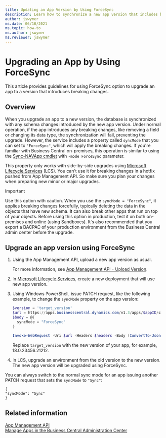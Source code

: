 ```yaml
---
title: Updating an App Version by Using ForceSync
description: Learn how to synchronize a new app version that includes breaking changes.
author: jswymer
ms.date: 06/10/2021
ms.topic: how-to
ms.author: jswymer
ms.reviewer: jswymer
---
```


# Upgrading an App by Using ForceSync

This article provides guidelines for using ForceSync option to upgrade an app to a version that introduces breaking changes.

## Overview

When you upgrade an app to a new version, the database is synchronized with any schema changes introduced by the new app version. Under normal operation, if the app introduces any breaking changes, like removing a field or changing its data type, the synchronization will fail, preventing the upgrade. However, the service includes a property called `syncMode` that you can set to `"ForceSync"`, which will apply the breaking changes. If you're familiar with Business Central on-premises, this operation is similar to using the [Sync-NAVApp cmdlet](/powershell/module/microsoft.dynamics.nav.apps.management/sync-navapp) with `-mode ForceSync` parameter.

This property only works with side-by-side upgrades using [Microsoft Lifecycle Services](https://lcs.dynamics.com/v2) (LCS). You can't use it for breaking changes in a hotfix pushed from App Management API. So make sure you plan your changes when preparing new minor or major upgrades.

> [!IMPORTANT]
> Use this option with caution. When you use the `syncMode = "ForceSync"`, it applies breaking changes forcefully, typically deleting the data in the objects that have new schema. It can also break other apps that run on top of your objects. Before using this option in production, test it on both on-premises and online (using Sandboxes). It's also recommended that you export a BACPAC of your production environment from the Business Central admin center before the upgrade.

## Upgrade an app version using ForceSync

1. Using the App Management API, upload a new app version as usual.

    For more information, see [App Management API - Upload Version](app-management-api.md#upload-version). 
2. In [Microsoft Lifecycle Services](https://lcs.dynamics.com/v2), create a new deployment that will use new app version.
3. Using Windows PowerShell, issue PATCH request, like the following example, to change the `syncMode` property on the app version:

   ```powershell
   $version = 'target_version'
   $url = https://apps.businesscentral.dynamics.com/v1.3/apps/$appID/countries/$country/versions/$version
   $body = @{   
     syncMode = "ForceSync"
   } 

   Invoke-WebRequest -Uri $url -Headers $headers -Body (ConvertTo-Json $body) -Method Patch
   ```

   Replace `target_version` with the new version of your app, for example, 18.0.23456.21212. 

4. In LCS, upgrade an environment from the old version to the new version. The new app version will be upgraded using ForceSync.

You can always switch to the normal sync mode for an app issuing another PATCH request that sets the `syncMode` to `"Sync"`:

```
{
"syncMode": "Sync"
}
```

## Related information

[App Management API](app-management-api.md)  
[Manage Apps in the Business Central Administration Center](../tenant-admin-center-manage-apps.md)   
